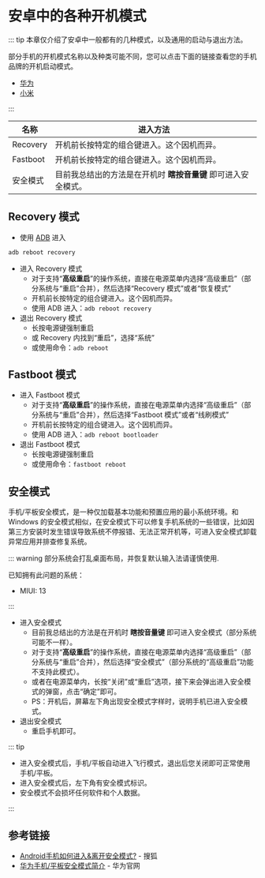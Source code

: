 # 安卓中的各种开机模式

::: tip
本章仅介绍了安卓中一般都有的几种模式，以及通用的启动与退出方法。

部分手机的开机模式名称以及种类可能不同，您可以点击下面的链接查看您的手机品牌的开机启动模式。

* [华为](./huawei.md)
* [小米](./xiaomi.md)

:::

| 名称     | 进入方法                                                       |
| -------- | -------------------------------------------------------------- |
| Recovery | 开机前长按特定的组合键进入。这个因机而异。                     |
| Fastboot | 开机前长按特定的组合键进入。这个因机而异。                     |
| 安全模式 | 目前我总结出的方法是在开机时 **瞎按音量键** 即可进入安全模式。 |

## Recovery 模式

* 使用 [ADB](../../tools/index.md#adb) 进入

``` bash
adb reboot recovery
```

* 进入 Recovery 模式
  * 对于支持“**高级重启**”的操作系统，直接在电源菜单内选择“高级重启”（部分系统与“重启”合并），然后选择“Recovery 模式”或者“恢复模式”
  * 开机前长按特定的组合键进入。这个因机而异。
  * 使用 ADB 进入：`adb reboot recovery`
* 退出 Recovery 模式
  * 长按电源键强制重启
  * 或 Recovery 内找到“重启”，选择“系统”
  * 或使用命令：`adb reboot`

## Fastboot 模式

* 进入 Fastboot 模式
  * 对于支持“**高级重启**”的操作系统，直接在电源菜单内选择“高级重启”（部分系统与“重启”合并），然后选择“Fastboot 模式”或者“线刷模式”
  * 开机前长按特定的组合键进入。这个因机而异。
  * 使用 ADB 进入：`adb reboot bootloader`
* 退出 Fastboot 模式
  * 长按电源键强制重启
  * 或使用命令：`fastboot reboot`

## 安全模式

手机/平板安全模式，是一种仅加载基本功能和预置应用的最小系统环境。和 Windows 的安全模式相似，在安全模式下可以修复手机系统的一些错误，比如因第三方安装时发生错误导致系统不停报错、无法正常开机等，可进入安全模式卸载异常应用并排查修复系统。

::: warning
部分系统会打乱桌面布局，并恢复默认输入法请谨慎使用.

已知拥有此问题的系统：

* MIUI: 13

:::

* 进入安全模式
  * 目前我总结出的方法是在开机时 **瞎按音量键** 即可进入安全模式（部分系统可能不一样）。
  * 对于支持“**高级重启**”的操作系统，直接在电源菜单内选择“高级重启”（部分系统与“重启”合并），然后选择“安全模式”（部分系统的“高级重启”功能不支持此模式）。
  * 或者在电源菜单内，长按“关闭”或“重启”选项，接下来会弹出进入安全模式的弹窗，点击“确定”即可。
  * PS：开机后，屏幕左下角出现安全模式字样时，说明手机已进入安全模式。
* 退出安全模式
  * 重启手机即可。

::: tip

* 进入安全模式后，手机/平板自动进入飞行模式，退出后您关闭即可正常使用手机/平板。
* 进入安全模式后，左下角有安全模式标识。
* 安全模式不会损坏任何软件和个人数据。

:::

## 参考链接

* [Android手机如何进入&离开安全模式?](https://www.sohu.com/a/214393059_99967531) - 搜狐
* [华为手机/平板安全模式简介](https://consumer.huawei.com/cn/support/content/zh-cn00737976/) - 华为官网
